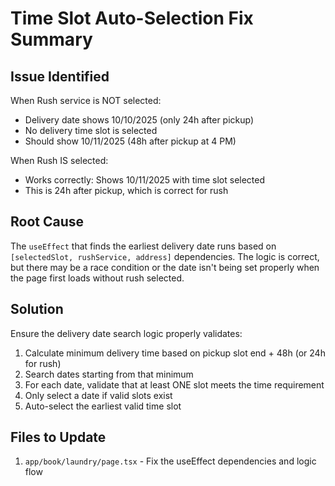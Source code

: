 # Time Slot Auto-Selection Fix Summary

## Issue Identified
When Rush service is NOT selected:
- Delivery date shows 10/10/2025 (only 24h after pickup)
- No delivery time slot is selected
- Should show 10/11/2025 (48h after pickup at 4 PM)

When Rush IS selected:
- Works correctly: Shows 10/11/2025 with time slot selected
- This is 24h after pickup, which is correct for rush

## Root Cause
The `useEffect` that finds the earliest delivery date runs based on `[selectedSlot, rushService, address]` dependencies. The logic is correct, but there may be a race condition or the date isn't being set properly when the page first loads without rush selected.

## Solution
Ensure the delivery date search logic properly validates:
1. Calculate minimum delivery time based on pickup slot end + 48h (or 24h for rush)
2. Search dates starting from that minimum
3. For each date, validate that at least ONE slot meets the time requirement
4. Only select a date if valid slots exist
5. Auto-select the earliest valid time slot

## Files to Update
1. `app/book/laundry/page.tsx` - Fix the useEffect dependencies and logic flow
